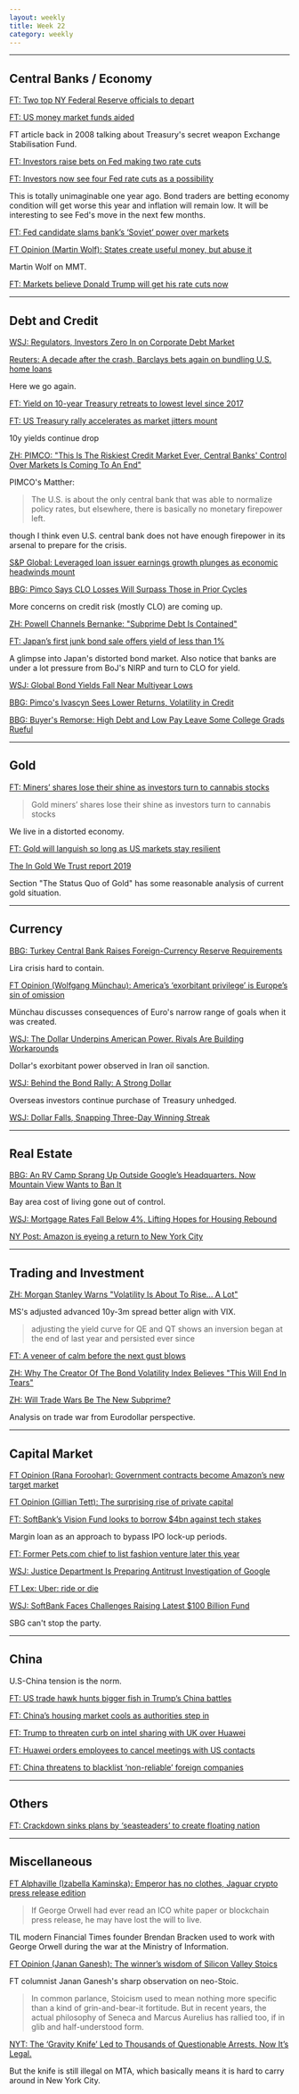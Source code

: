 ```yaml
---
layout: weekly
title: Week 22
category: weekly
---
```


---
## Central Banks / Economy

[FT: Two top NY Federal Reserve officials to depart](
https://www.ft.com/content/77e58196-8164-11e9-9935-ad75bb96c849)

[FT: US money market funds aided](
https://www.ft.com/content/f770b066-8643-11dd-959e-0000779fd18c)

FT article back in 2008 talking about Treasury's secret weapon
Exchange Stabilisation Fund.

[FT: Investors raise bets on Fed making two rate cuts](
https://www.ft.com/content/5c506164-8185-11e9-9935-ad75bb96c849)

[FT: Investors now see four Fed rate cuts as a possibility](
https://www.ft.com/content/855d23e2-83b7-11e9-b592-5fe435b57a3b)

This is totally unimaginable one year ago. Bond traders are betting
economy condition will get worse this year and inflation will remain
low. It will be interesting to see Fed's move in the next few months.

[FT: Fed candidate slams bank’s ‘Soviet’ power over markets](
https://www.ft.com/content/46c4b186-8308-11e9-b592-5fe435b57a3b)

[FT Opinion (Martin Wolf): States create useful money, but abuse it](
https://www.ft.com/content/fcc1274a-8073-11e9-9935-ad75bb96c849)

Martin Wolf on MMT.

[FT: Markets believe Donald Trump will get his rate cuts now](
https://www.ft.com/content/855d23e2-83b7-11e9-b592-5fe435b57a3b)

---
## Debt and Credit

[WSJ: Regulators, Investors Zero In on Corporate Debt Market](
https://www.wsj.com/articles/regulators-investors-zero-in-on-corporate-debt-market-11558958401)

[Reuters: A decade after the crash, Barclays bets again on bundling U.S. home loans](
https://www.reuters.com/article/us-barclays-strategy-usa/a-decade-after-the-crash-barclays-bets-again-on-bundling-u-s-home-loans-idUSKCN1SY1EH?il=0)

Here we go again.

[FT: Yield on 10-year Treasury retreats to lowest level since 2017](
https://www.ft.com/content/5b6e0b5a-8146-11e9-b592-5fe435b57a3b)

[FT: US Treasury rally accelerates as market jitters mount](
https://www.ft.com/content/620cb30a-820c-11e9-b592-5fe435b57a3b)

10y yields continue drop

[ZH: PIMCO: "This Is The Riskiest Credit Market Ever, Central Banks' Control Over Markets Is Coming To An End"](
https://www.zerohedge.com/news/2019-05-29/pimco-riskiest-credit-market-ever-central-banks-control-over-markets-coming-end)

PIMCO's Matther:

> The U.S. is about the only central bank that was able to normalize policy
rates, but elsewhere, there is basically no monetary firepower left.

though I think even U.S. central bank does not have enough firepower in its
arsenal to prepare for the crisis.

[S&P Global: Leveraged loan issuer earnings growth plunges as economic headwinds mount](
https://www.spglobal.com/marketintelligence/en/news-insights/trending/VgkplacrBRDwX7KIT1nhhw2)

[BBG: Pimco Says CLO Losses Will Surpass Those in Prior Cycles](
https://www.bloomberg.com/news/articles/2019-05-30/pimco-fires-warning-shot-clo-losses-will-surpass-prior-cycles)

More concerns on credit risk (mostly CLO) are coming up.

[ZH: Powell Channels Bernanke: "Subprime Debt Is Contained"](
https://www.zerohedge.com/news/2019-05-30/powell-channels-bernanke-subprime-debt-contained)

[FT: Japan’s first junk bond sale offers yield of less than 1%](
https://www.ft.com/content/75610038-838c-11e9-b592-5fe435b57a3b)

A glimpse into Japan's distorted bond market. Also notice that banks are
under a lot pressure from BoJ's NIRP and turn to CLO for yield.

[WSJ: Global Bond Yields Fall Near Multiyear Lows](
https://www.wsj.com/articles/global-bond-yields-hit-multiyear-lows-11559068245)

[BBG: Pimco's Ivascyn Sees Lower Returns, Volatility in Credit](
https://www.bloomberg.com/news/articles/2019-05-29/pimco-s-ivascyn-sees-lower-returns-volatility-in-frothy-credits)

[BBG: Buyer's Remorse: High Debt and Low Pay Leave Some College Grads Rueful](
https://www.bloomberg.com/news/articles/2019-05-28/buyer-s-remorse-high-debt-and-low-pay-leave-some-grads-rueful)

---
## Gold

[FT: Miners’ shares lose their shine as investors turn to cannabis stocks](
https://www.ft.com/content/13452588-7d5a-11e9-81d2-f785092ab560)

> Gold miners’ shares lose their shine as investors turn to cannabis stocks

We live in a distorted economy.

[FT: Gold will languish so long as US markets stay resilient](
https://www.ft.com/content/8afbce96-81d4-11e9-b592-5fe435b57a3b)

[The In Gold We Trust report 2019](
https://ingoldwetrust.report/wp-content/uploads/2019/05/In-Gold-We-Trust-2019-Extended-Version-english.pdf)

Section "The Status Quo of Gold" has some reasonable analysis of current gold situation.

---
## Currency

[BBG: Turkey Central Bank Raises Foreign-Currency Reserve Requirements](
https://www.bloomberg.com/news/articles/2019-05-27/turkey-central-bank-raises-reserve-requirements-on-fx-deposits)

Lira crisis hard to contain.

[FT Opinion (Wolfgang Münchau): America’s ‘exorbitant privilege’ is Europe’s sin of omission](
https://www.ft.com/content/4a12d712-7e37-11e9-81d2-f785092ab560)

Münchau discusses consequences of Euro's narrow range of goals when it was created.

[WSJ: The Dollar Underpins American Power. Rivals Are Building Workarounds](
https://www.wsj.com/articles/the-dollar-powers-american-dominance-rivals-are-building-workarounds-11559155440)

Dollar's exorbitant power observed in Iran oil sanction.

[WSJ: Behind the Bond Rally: A Strong Dollar](
https://www.wsj.com/articles/behind-the-bond-rally-a-strong-dollar-11559467801)

Overseas investors continue purchase of Treasury unhedged.

[WSJ: Dollar Falls, Snapping Three-Day Winning Streak](
https://www.wsj.com/articles/u-s-dollar-on-track-to-snap-three-day-winning-streak-11559240718)

---
## Real Estate

[BBG: An RV Camp Sprang Up Outside Google’s Headquarters. Now Mountain View Wants to Ban It](
https://www.bloomberg.com/news/features/2019-05-21/silicon-valley-s-shame-living-in-a-van-in-google-s-backyard)

Bay area cost of living gone out of control.

[WSJ: Mortgage Rates Fall Below 4%, Lifting Hopes for Housing Rebound](
https://www.wsj.com/articles/mortgage-rates-fall-below-4-lifting-hopes-for-housing-rebound-11559235561)

[NY Post: Amazon is eyeing a return to New York City](
https://nypost.com/2019/05/27/amazon-is-reportedly-eyeing-office-space-on-manhattans-west-side/)

---
## Trading and Investment

[ZH: Morgan Stanley Warns "Volatility Is About To Rise... A Lot"](
https://www.zerohedge.com/news/2019-05-28/morgan-stanley-warns-volatility-about-rise-lot)

MS's adjusted advanced 10y-3m spread better align with VIX.

> adjusting the yield curve for QE and QT shows an inversion began at the end of last year and persisted ever since

[FT: A veneer of calm before the next gust blows](
https://www.ft.com/content/5fbe8cc6-830c-11e9-b592-5fe435b57a3b)

[ZH: Why The Creator Of The Bond Volatility Index Believes "This Will End In Tears"](
https://www.zerohedge.com/news/2019-05-31/why-creator-bond-volatility-index-believes-will-end-tears)

[ZH: Will Trade Wars Be The New Subprime?](
https://www.zerohedge.com/news/2019-06-01/will-trade-wars-be-new-subprime)

Analysis on trade war from Eurodollar perspective.

---
## Capital Market

[FT Opinion (Rana Foroohar): Government contracts become Amazon’s new target market](
https://www.ft.com/content/401adbe8-7e31-11e9-81d2-f785092ab560)

[FT Opinion (Gillian Tett): The surprising rise of private capital](
https://www.ft.com/content/d083b08e-82c7-11e9-b592-5fe435b57a3b)

[FT: SoftBank’s Vision Fund looks to borrow $4bn against tech stakes](
https://www.ft.com/content/393ca6fa-8226-11e9-9935-ad75bb96c849)

Margin loan as an approach to bypass IPO lock-up periods.

[FT: Former Pets.com chief to list fashion venture later this year](
https://www.ft.com/content/b465b14c-83dd-11e9-9935-ad75bb96c849)

[WSJ: Justice Department Is Preparing Antitrust Investigation of Google](
https://www.wsj.com/articles/justice-department-is-preparing-antitrust-investigation-of-google-11559348795)

[FT Lex: Uber: ride or die](
https://www.ft.com/content/f6f54010-8331-11e9-b592-5fe435b57a3b)

[WSJ: SoftBank Faces Challenges Raising Latest $100 Billion Fund](
https://www.wsj.com/articles/softbank-faces-challenges-raising-latest-100-billion-fund-11559491540)

SBG can't stop the party.

---
## China

U.S-China tension is the norm.

[FT: US trade hawk hunts bigger fish in Trump’s China battles](
https://www.ft.com/content/0421d498-8002-11e9-b592-5fe435b57a3b)

[FT: China’s housing market cools as authorities step in](
https://www.ft.com/content/31fa40fc-8157-11e9-b592-5fe435b57a3b)

[FT: Trump to threaten curb on intel sharing with UK over Huawei](
https://www.ft.com/content/2f850e66-8322-11e9-9935-ad75bb96c849)

[FT: Huawei orders employees to cancel meetings with US contacts](
https://www.ft.com/content/5055cc74-8292-11e9-b592-5fe435b57a3b)

[FT: China threatens to blacklist ‘non-reliable’ foreign companies](
https://www.ft.com/content/a780050e-8392-11e9-9935-ad75bb96c849)

---
## Others

[FT: Crackdown sinks plans by ‘seasteaders’ to create floating nation](
https://www.ft.com/content/efc38392-7d3c-11e9-81d2-f785092ab560)

---
## Miscellaneous

[FT Alphaville (Izabella Kaminska): Emperor has no clothes, Jaguar crypto press release edition]( 
https://ftalphaville.ft.com/2019/05/28/1559050976000/Emperor-has-no-clothes--Jaguar-crypto-press-release-edition/)

> If George Orwell had ever read an ICO white paper or blockchain press release, he may have lost the will to live.

TIL modern Financial Times founder Brendan Bracken used to work with George
Orwell during the war at the Ministry of Information.

[FT Opinion (Janan Ganesh): The winner’s wisdom of Silicon Valley Stoics](
https://www.ft.com/content/79981006-81f7-11e9-9935-ad75bb96c849)

FT columnist Janan Ganesh's sharp observation on neo-Stoic. 

> In common parlance, Stoicism used to mean nothing more specific than a kind
of grin-and-bear-it fortitude. But in recent years, the actual philosophy of
Seneca and Marcus Aurelius has rallied too, if in glib and half-understood form.

[NYT: The ‘Gravity Knife’ Led to Thousands of Questionable Arrests. Now It’s Legal.](
https://www.nytimes.com/2019/05/31/nyregion/ny-gravity-knife-law.html)

But the knife is still illegal on MTA, which basically means it is hard to
carry around in New York City.
